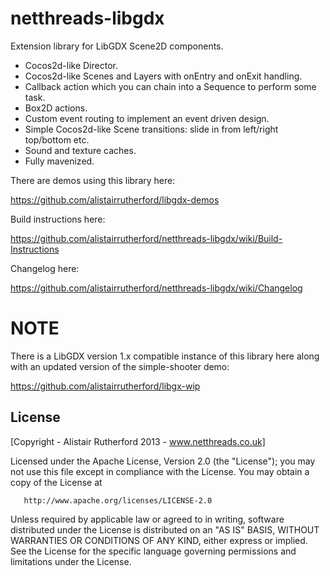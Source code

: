 netthreads-libgdx
=================

Extension library for LibGDX Scene2D components.

- Cocos2d-like Director.
- Cocos2d-like Scenes and Layers with onEntry and onExit handling.
- Callback action which you can chain into a Sequence to perform some task.
- Box2D actions.
- Custom event routing to implement an event driven design.
- Simple Cocos2d-like Scene transitions: slide in from left/right top/bottom etc.
- Sound and texture caches.
- Fully mavenized.

There are demos using this library here:

https://github.com/alistairrutherford/libgdx-demos

Build instructions here:

https://github.com/alistairrutherford/netthreads-libgdx/wiki/Build-Instructions

Changelog here:

https://github.com/alistairrutherford/netthreads-libgdx/wiki/Changelog

NOTE
=====

There is a LibGDX version 1.x compatible instance of this library here along with an updated version of the simple-shooter demo:

https://github.com/alistairrutherford/libgx-wip

License
--------
[Copyright - Alistair Rutherford 2013 - www.netthreads.co.uk]

Licensed under the Apache License, Version 2.0 (the "License");
   you may not use this file except in compliance with the License.
   You may obtain a copy of the License at

       http://www.apache.org/licenses/LICENSE-2.0

   Unless required by applicable law or agreed to in writing, software
   distributed under the License is distributed on an "AS IS" BASIS,
   WITHOUT WARRANTIES OR CONDITIONS OF ANY KIND, either express or implied.
   See the License for the specific language governing permissions and
   limitations under the License.

